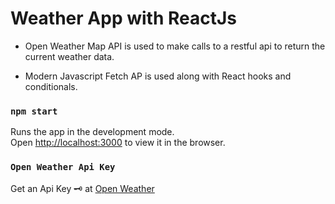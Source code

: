 # Weather App with ReactJs

- Open Weather Map API is used to make calls to a restful api to return the current weather data.

- Modern Javascript Fetch AP is used along with React hooks and conditionals.

### `npm start`

Runs the app in the development mode.\
Open [http://localhost:3000](http://localhost:3000) to view it in the browser.


### `Open Weather Api Key`

Get an Api Key 🗝 at [Open Weather](https://openweathermap.org/)


